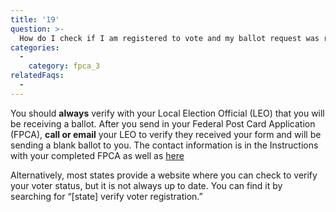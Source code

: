 ```yaml
---
title: '19'
question: >-
  How do I check if I am registered to vote and my ballot request was received so that I'll receive an overseas ballot?
categories:
  - 
    category: fpca_3
relatedFaqs:
  -
---
```

You should **always** verify with your Local Election Official (LEO) that you will be receiving a ballot. After you send in your Federal Post Card Application (FPCA), **call or email** your LEO to verify they received your form and will be sending a blank ballot to you. The contact information is in the Instructions with your completed FPCA as well as [here](/states)

Alternatively, most states provide a website where you can check to verify your voter status, but it is not always up to date. You can find it by searching for “[state] verify voter registration.”
